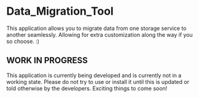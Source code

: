# Data_Migration_Tool
This application allows you to migrate data from one storage service to another seamlessly. Allowing for extra customization along the way if you so choose. :) 


## WORK IN PROGRESS ## 
This application is currently being developed and is currently not in a working state. Please do not try to use or install it until this is updated or told otherwise by the developers. Exciting things to come soon! 
